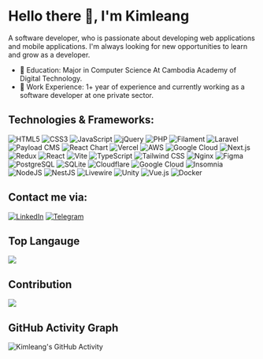  # Hello there 👋, I'm Kimleang

A software developer, who is passionate about developing web applications and mobile applications. I'm always looking for new opportunities to learn and grow as a developer.

- 🏫 Education: Major in Computer Science At Cambodia Academy of Digital Technology.
- 💼 Work Experience: 1+ year of experience and currently working as a software developer at one private sector.

## Technologies & Frameworks:
![HTML5](https://img.shields.io/badge/HTML5-%23E34F26.svg?style=for-the-badge&logo=html5&logoColor=white)
![CSS3](https://img.shields.io/badge/CSS3-%231572B6.svg?style=for-the-badge&logo=css3&logoColor=white)
![JavaScript](https://img.shields.io/badge/JavaScript-%23F7DF1E.svg?style=for-the-badge&logo=javascript&logoColor=black)
![jQuery](https://img.shields.io/badge/jQuery-%230769AD.svg?style=for-the-badge&logo=jquery&logoColor=white)
![PHP](https://img.shields.io/badge/PHP-%23777BB4.svg?style=for-the-badge&logo=php&logoColor=white)
![Filament](https://img.shields.io/badge/Filament-%23F24E1E.svg?style=for-the-badge&logo=filament&logoColor=white)
![Laravel](https://img.shields.io/badge/Laravel-%23FF2D20.svg?style=for-the-badge&logo=laravel&logoColor=white)
![Payload CMS](https://img.shields.io/badge/Payload%20CMS-%23000000.svg?style=for-the-badge&logo=payload-cms&logoColor=white)
![React Chart](https://img.shields.io/badge/React%20Chart-%2361DAFB.svg?style=for-the-badge&logo=react&logoColor=black)
![Vercel](https://img.shields.io/badge/Vercel-%23000000.svg?style=for-the-badge&logo=vercel&logoColor=white)
![AWS](https://img.shields.io/badge/AWS-%23232F3E.svg?style=for-the-badge&logo=amazon-aws&logoColor=white)
![Google Cloud](https://img.shields.io/badge/Google%20Cloud-%234285F4.svg?style=for-the-badge&logo=google-cloud&logoColor=white)
![Next.js](https://img.shields.io/badge/Next.js-%23000000.svg?style=for-the-badge&logo=nextdotjs&logoColor=white)
![Redux](https://img.shields.io/badge/Redux-%23764ABC.svg?style=for-the-badge&logo=redux&logoColor=white)
![React](https://img.shields.io/badge/React-%2361DAFB.svg?style=for-the-badge&logo=react&logoColor=black)
![Vite](https://img.shields.io/badge/Vite-%23646CFF.svg?style=for-the-badge&logo=vite&logoColor=white)
![TypeScript](https://img.shields.io/badge/TypeScript-%23007ACC.svg?style=for-the-badge&logo=typescript&logoColor=white)
![Tailwind CSS](https://img.shields.io/badge/Tailwind%20CSS-%2306B6D4.svg?style=for-the-badge&logo=tailwind-css&logoColor=white)
![Nginx](https://img.shields.io/badge/Nginx-%23009639.svg?style=for-the-badge&logo=nginx&logoColor=white)
![Figma](https://img.shields.io/badge/Figma-%23F24E1E.svg?style=for-the-badge&logo=figma&logoColor=white)
![PostgreSQL](https://img.shields.io/badge/PostgreSQL-%23336791.svg?style=for-the-badge&logo=postgresql&logoColor=white)
![SQLite](https://img.shields.io/badge/sqlite-%2307405e.svg?style=for-the-badge&logo=sqlite&logoColor=white)
![Cloudflare](https://img.shields.io/badge/Cloudflare-F38020?style=for-the-badge&logo=Cloudflare&logoColor=white)
![Google Cloud](https://img.shields.io/badge/GoogleCloud-%234285F4.svg?style=for-the-badge&logo=google-cloud&logoColor=white)
![Insomnia](https://img.shields.io/badge/Insomnia-black?style=for-the-badge&logo=insomnia&logoColor=5849BE)
![NodeJS](https://img.shields.io/badge/node.js-6DA55F?style=for-the-badge&logo=node.js&logoColor=white)
![NestJS](https://img.shields.io/badge/nestjs-%23E0234E.svg?style=for-the-badge&logo=nestjs&logoColor=white)
![Livewire](https://img.shields.io/badge/livewire-%234e56a6.svg?style=for-the-badge&logo=livewire&logoColor=white)
![Unity](https://img.shields.io/badge/unity-%23000000.svg?style=for-the-badge&logo=unity&logoColor=white)
![Vue.js](https://img.shields.io/badge/vuejs-%2335495e.svg?style=for-the-badge&logo=vuedotjs&logoColor=%234FC08D)
![Docker](https://img.shields.io/badge/docker-%230db7ed.svg?style=for-the-badge&logo=docker&logoColor=white)


## Contact me via:
[![LinkedIn](https://img.shields.io/badge/LinkedIn-%231877F2.svg?style=for-the-badge&logo=LinkedIn&logoColor=white)](https://www.linkedin.com/in/john-kimleang-33382629a)
[![Telegram](https://img.shields.io/badge/Telegram-%230077B5.svg?style=for-the-badge&logo=Telegram&logoColor=white)](https://t.me/kimm_leang)


## Top Langauge
<img src="https://github-readme-stats.vercel.app/api/top-langs/?username=kimmleang&layout=compact&theme=radical" />

## Contribution
<img src="https://github-readme-stats.vercel.app/api?username=kimmleang&show_icons=true&theme=radical&title_color=00ff00&text_color=00ff00" />

## GitHub Activity Graph
![Kimleang's GitHub Activity](https://github-readme-activity-graph.vercel.app/graph?username=kimmleang&theme=radical)




